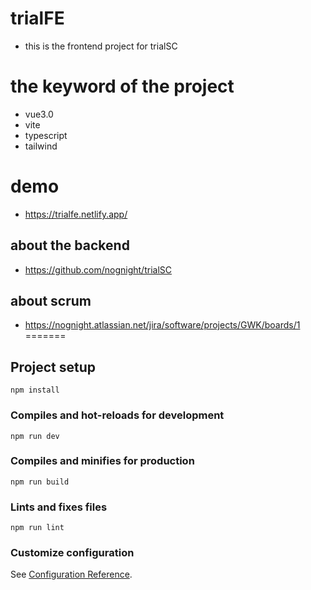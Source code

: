 # trialFE
- this is the frontend project for trialSC

# the keyword of the project
- vue3.0
- vite
- typescript
- tailwind

# demo
- https://trialfe.netlify.app/

## about the backend
- https://github.com/nognight/trialSC

## about scrum
- https://nognight.atlassian.net/jira/software/projects/GWK/boards/1
=======

## Project setup
```
npm install
```

### Compiles and hot-reloads for development
```
npm run dev
```

### Compiles and minifies for production
```
npm run build
```

### Lints and fixes files
```
npm run lint
```

### Customize configuration
See [Configuration Reference](https://cli.vuejs.org/config/).

